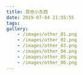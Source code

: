 ```yaml
---
title: 其他小东西
date: 2019-07-04 21:55:55
tags:
gallery:
    - /images/other_01.png
    - /images/other_02.png
    - /images/other_03.png
    - /images/other_04.png
    - /images/other_05.png
    - /images/other_06.png
---
```


